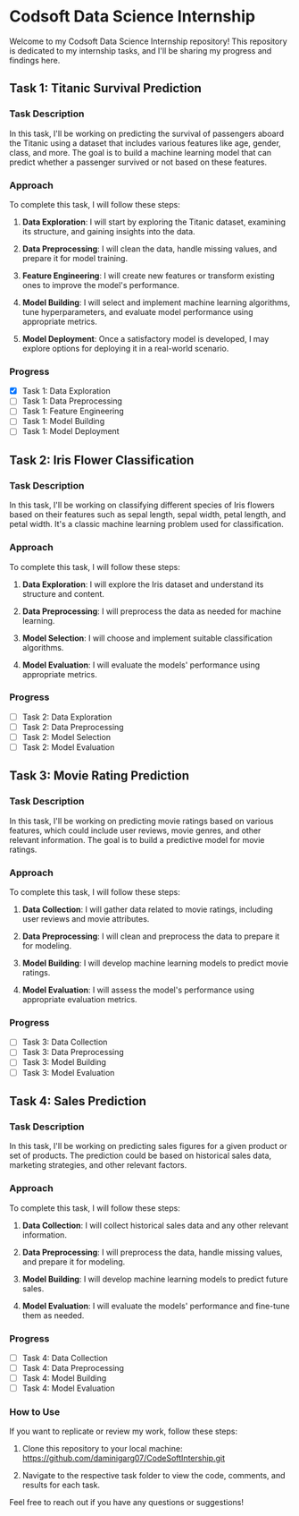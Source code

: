 # Codsoft Data Science Internship

Welcome to my Codsoft Data Science Internship repository! This repository is dedicated to my internship tasks, and I'll be sharing my progress and findings here.

## Task 1: Titanic Survival Prediction

### Task Description
In this task, I'll be working on predicting the survival of passengers aboard the Titanic using a dataset that includes various features like age, gender, class, and more. The goal is to build a machine learning model that can predict whether a passenger survived or not based on these features.

### Approach
To complete this task, I will follow these steps:

1. **Data Exploration**: I will start by exploring the Titanic dataset, examining its structure, and gaining insights into the data.

2. **Data Preprocessing**: I will clean the data, handle missing values, and prepare it for model training.

3. **Feature Engineering**: I will create new features or transform existing ones to improve the model's performance.

4. **Model Building**: I will select and implement machine learning algorithms, tune hyperparameters, and evaluate model performance using appropriate metrics.

5. **Model Deployment**: Once a satisfactory model is developed, I may explore options for deploying it in a real-world scenario.

### Progress
- [x] Task 1: Data Exploration
- [ ] Task 1: Data Preprocessing
- [ ] Task 1: Feature Engineering
- [ ] Task 1: Model Building
- [ ] Task 1: Model Deployment

## Task 2: Iris Flower Classification

### Task Description
In this task, I'll be working on classifying different species of Iris flowers based on their features such as sepal length, sepal width, petal length, and petal width. It's a classic machine learning problem used for classification.

### Approach
To complete this task, I will follow these steps:

1. **Data Exploration**: I will explore the Iris dataset and understand its structure and content.

2. **Data Preprocessing**: I will preprocess the data as needed for machine learning.

3. **Model Selection**: I will choose and implement suitable classification algorithms.

4. **Model Evaluation**: I will evaluate the models' performance using appropriate metrics.

### Progress
- [ ] Task 2: Data Exploration
- [ ] Task 2: Data Preprocessing
- [ ] Task 2: Model Selection
- [ ] Task 2: Model Evaluation

## Task 3: Movie Rating Prediction

### Task Description
In this task, I'll be working on predicting movie ratings based on various features, which could include user reviews, movie genres, and other relevant information. The goal is to build a predictive model for movie ratings.

### Approach
To complete this task, I will follow these steps:

1. **Data Collection**: I will gather data related to movie ratings, including user reviews and movie attributes.

2. **Data Preprocessing**: I will clean and preprocess the data to prepare it for modeling.

3. **Model Building**: I will develop machine learning models to predict movie ratings.

4. **Model Evaluation**: I will assess the model's performance using appropriate evaluation metrics.

### Progress
- [ ] Task 3: Data Collection
- [ ] Task 3: Data Preprocessing
- [ ] Task 3: Model Building
- [ ] Task 3: Model Evaluation

## Task 4: Sales Prediction

### Task Description
In this task, I'll be working on predicting sales figures for a given product or set of products. The prediction could be based on historical sales data, marketing strategies, and other relevant factors.

### Approach
To complete this task, I will follow these steps:

1. **Data Collection**: I will collect historical sales data and any other relevant information.

2. **Data Preprocessing**: I will preprocess the data, handle missing values, and prepare it for modeling.

3. **Model Building**: I will develop machine learning models to predict future sales.

4. **Model Evaluation**: I will evaluate the models' performance and fine-tune them as needed.

### Progress
- [ ] Task 4: Data Collection
- [ ] Task 4: Data Preprocessing
- [ ] Task 4: Model Building
- [ ] Task 4: Model Evaluation

### How to Use
If you want to replicate or review my work, follow these steps:

1. Clone this repository to your local machine:
    https://github.com/daminigarg07/CodeSoftIntership.git

2. Navigate to the respective task folder to view the code, comments, and results for each task.

Feel free to reach out if you have any questions or suggestions!
